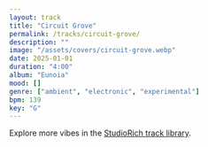 ```yaml
---
layout: track
title: "Circuit Grove"
permalink: /tracks/circuit-grove/
description: ""
image: "/assets/covers/circuit-grove.webp"
date: 2025-01-01
duration: "4:00"
album: "Eunoia"
mood: []
genre: ["ambient", "electronic", "experimental"]
bpm: 139
key: "G"
---
```


Explore more vibes in the [StudioRich track library](/tracks/).
